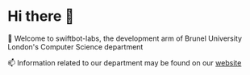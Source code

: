 # Hi there 👋

🙋‍ Welcome to swiftbot-labs, the development arm of Brunel University London's Computer Science department

📫 Information related to our department may be found on our [website](https://www.brunel.ac.uk/computer-science)
